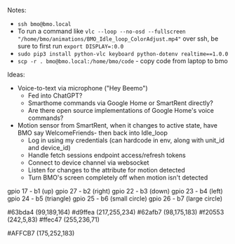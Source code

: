 Notes:

- `ssh bmo@bmo.local`
- To run a command like `vlc --loop --no-osd --fullscreen "/home/bmo/animations/BMO_Idle_loop_ColorAdjust.mp4"` over ssh, be sure to first run `export DISPLAY=:0.0`
- `sudo pip3 install python-vlc keyboard python-dotenv realtime==1.0.0`
- `scp -r . bmo@bmo.local:/home/bmo/code` - copy code from laptop to bmo

Ideas:

- Voice-to-text via microphone ("Hey Beemo")
  - Fed into ChatGPT?
  - Smarthome commands via Google Home or SmartRent directly?
  - Are there open source implementations of Google Home's voice commands?
- Motion sensor from SmartRent, when it changes to active state, have BMO say WelcomeFriends- then back into Idle_loop
  - Log in using my credentials (can hardcode in env, along with unit_id and device_id)
  - Handle fetch sessions endpoint access/refresh tokens
  - Connect to device channel via websocket
  - Listen for changes to the attribute for motion detected
  - Turn BMO's screen completely off when motion isn't detected

gpio 17 - b1 (up)
gpio 27 - b2 (right)
gpio 22 - b3 (down)
gpio 23 - b4 (left)
gpio 24 - b5 (triangle)
gpio 25 - b6 (small circle)
gpio 26 - b7 (large circle)

#63bda4 (99,189,164)
#d9ffea (217,255,234)
#62afb7 (98,175,183)
#f20553 (242,5,83)
#ffec47 (255,236,71)

#AFFCB7 (175,252,183)
